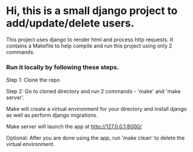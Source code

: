 # Hi, this is a small django project to add/update/delete users.
This project uses django to render html and process http requests. It contains a Makefile to help compile and run this project using only 2 commands.

### Run it locally by following these steps.
Step 1: Clone the repo

Step 2: Go to cloned directory and run 2 commands - 'make' and 'make server'.

Make will create a virtual environment for your directory and install django as well as perform django migrations.

Make server will launch the app at http://127.0.0.1:8000/

Optional: After you are done using the app, run 'make clean' to delete the virtual environment.
